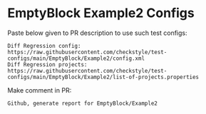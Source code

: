 # EmptyBlock Example2 Configs
Paste below given to PR description to use such test configs:
```
Diff Regression config: https://raw.githubusercontent.com/checkstyle/test-configs/main/EmptyBlock/Example2/config.xml
Diff Regression projects: https://raw.githubusercontent.com/checkstyle/test-configs/main/EmptyBlock/Example2/list-of-projects.properties
```
Make comment in PR:
```
Github, generate report for EmptyBlock/Example2
```

